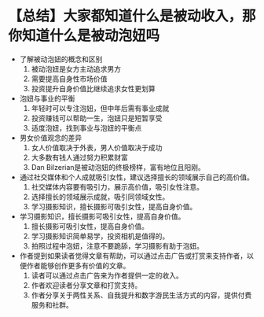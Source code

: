 # 【总结】大家都知道什么是被动收入，那你知道什么是被动泡妞吗

-   了解被动泡妞的概念和区别
    1.  被动泡妞是女方主动追求男方
    2.  需要提高自身性市场价值
    3.  投资提升自身价值比继续追求女性更划算
-   泡妞与事业的平衡
    1.  年轻时可以专注泡妞，但中年后需有事业成就
    2.  投资赚钱可以帮助一生，泡妞只是短暂享受
    3.  适度泡妞，找到事业与泡妞的平衡点
-   男女价值观念的差异
    1.  女人价值取决于外表，男人价值取决于成功
    2.  大多数有钱人通过努力积累财富
    3.  Dan Bilzerian是被动泡妞的终极榜样，富有地位且阳刚。
-   通过社交媒体和个人成就吸引女性，建议选择擅长的领域展示自己的高价值。
    1.  社交媒体内容要有吸引力，展示高价值，吸引女性注意。
    2.  选择擅长的领域展示成就，吸引同领域女性。
    3.  学习摄影知识，擅长摄影可吸引女性，提高自身价值。
-   学习摄影知识，擅长摄影可吸引女性，提高自身价值。
    1.  擅长摄影可吸引女性，提高自身价值。
    2.  学习摄影知识简单易学，投资相机是值得的。
    3.  拍照过程中泡妞，注意不要跪舔，学习摄影有助于泡妞。
-   作者提到如果读者觉得文章有帮助，可以通过点击广告或打赏来支持作者，以便作者能够创作更多有价值的文章。
    1.  读者可以通过点击广告来为作者提供一定的收入。
    2.  作者欢迎读者分享文章和打赏支持。
    3.  作者分享关于两性关系、自我提升和数字游民生活方式的内容，提供付费服务和社群。
